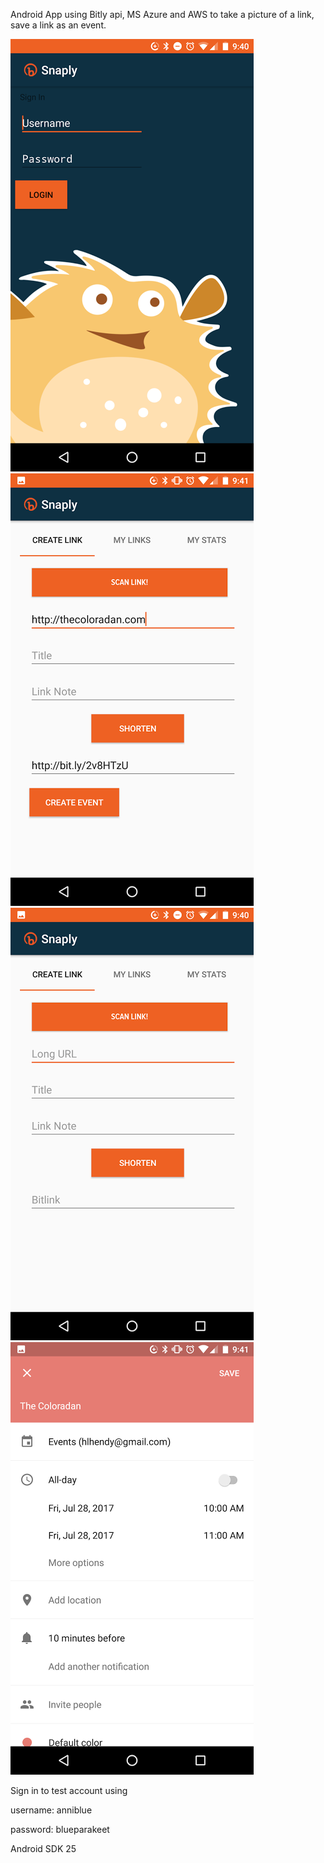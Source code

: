 Android App using Bitly api, MS Azure and AWS to take a picture of a link, save a link as an event. 

![alt tag](sampleImages/landing.png)
![alt tag](sampleImages/scanlink.png)
![alt tag](sampleImages/scanlink2.png)
![alt tag](sampleImages/Event.png)

Sign in to test account using

username: anniblue

password: blueparakeet

Android SDK 25
